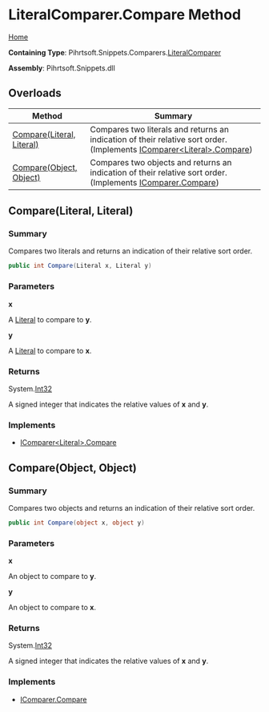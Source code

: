<a name="_top"></a>

# LiteralComparer\.Compare Method

[Home](../../../../../README.md#_top)

**Containing Type**: Pihrtsoft\.Snippets\.Comparers\.[LiteralComparer](../README.md#_top)

**Assembly**: Pihrtsoft\.Snippets\.dll

## Overloads

| Method | Summary |
| ------ | ------- |
| [Compare(Literal, Literal)](#Pihrtsoft_Snippets_Comparers_LiteralComparer_Compare_Pihrtsoft_Snippets_Literal_Pihrtsoft_Snippets_Literal_) | Compares two literals and returns an indication of their relative sort order\. \(Implements [IComparer\<Literal>.Compare](https://docs.microsoft.com/en-us/dotnet/api/system.collections.generic.icomparer-1.compare)\) |
| [Compare(Object, Object)](#Pihrtsoft_Snippets_Comparers_LiteralComparer_Compare_System_Object_System_Object_) | Compares two objects and returns an indication of their relative sort order\. \(Implements [IComparer.Compare](https://docs.microsoft.com/en-us/dotnet/api/system.collections.icomparer.compare)\) |

## Compare\(Literal, Literal\) <a name="Pihrtsoft_Snippets_Comparers_LiteralComparer_Compare_Pihrtsoft_Snippets_Literal_Pihrtsoft_Snippets_Literal_"></a>

### Summary

Compares two literals and returns an indication of their relative sort order\.

```csharp
public int Compare(Literal x, Literal y)
```

### Parameters

**x**

A [Literal](../../../Literal/README.md#_top) to compare to **y**\.

**y**

A [Literal](../../../Literal/README.md#_top) to compare to **x**\.

### Returns

System\.[Int32](https://docs.microsoft.com/en-us/dotnet/api/system.int32)

A signed integer that indicates the relative values of **x** and **y**\.

### Implements

* [IComparer\<Literal>.Compare](https://docs.microsoft.com/en-us/dotnet/api/system.collections.generic.icomparer-1.compare)

## Compare\(Object, Object\) <a name="Pihrtsoft_Snippets_Comparers_LiteralComparer_Compare_System_Object_System_Object_"></a>

### Summary

Compares two objects and returns an indication of their relative sort order\.

```csharp
public int Compare(object x, object y)
```

### Parameters

**x**

An object to compare to **y**\.

**y**

An object to compare to **x**\.

### Returns

System\.[Int32](https://docs.microsoft.com/en-us/dotnet/api/system.int32)

A signed integer that indicates the relative values of **x** and **y**\.

### Implements

* [IComparer.Compare](https://docs.microsoft.com/en-us/dotnet/api/system.collections.icomparer.compare)
